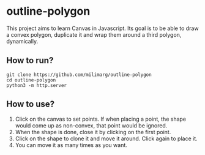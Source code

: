 # outline-polygon

This project aims to learn Canvas in Javascript. Its goal is to be able to draw a convex polygon, duplicate it and wrap them around a third polygon, dynamically.

## How to run?

```shell
git clone https://github.com/milimarg/outline-polygon
cd outline-polygon
python3 -m http.server
```

## How to use?

1. Click on the canvas to set points. If when placing a point, the shape would come up as non-convex, that point would be ignored.
2. When the shape is done, close it by clicking on the first point.
3. Click on the shape to clone it and move it around. Click again to place it.
4. You can move it as many times as you want.
